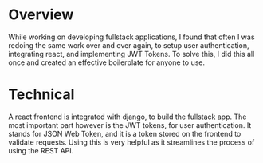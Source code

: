 # Overview

While working on developing fullstack applications, I found that often I was redoing the same work over and over again, to setup user authentication, integrating react, and implementing JWT Tokens. To solve this, I did this all once and created an effective boilerplate for anyone to use.

# Technical

A react frontend is integrated with django, to build the fullstack app. The most important part however is the JWT tokens, for user authentication. It stands for JSON Web Token, and it is a token stored on the frontend to validate requests. Using this is very helpful as it streamlines the process of using the REST API.

